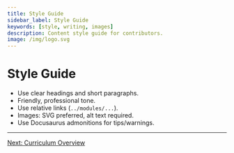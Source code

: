 ```yaml
---
title: Style Guide
sidebar_label: Style Guide
keywords: [style, writing, images]
description: Content style guide for contributors.
image: /img/logo.svg
---
```


# Style Guide

- Use clear headings and short paragraphs.
- Friendly, professional tone.
- Use relative links (`../modules/...`).
- Images: SVG preferred, alt text required.
- Use Docusaurus admonitions for tips/warnings.

---

[Next: Curriculum Overview](curriculum/overview.md)
